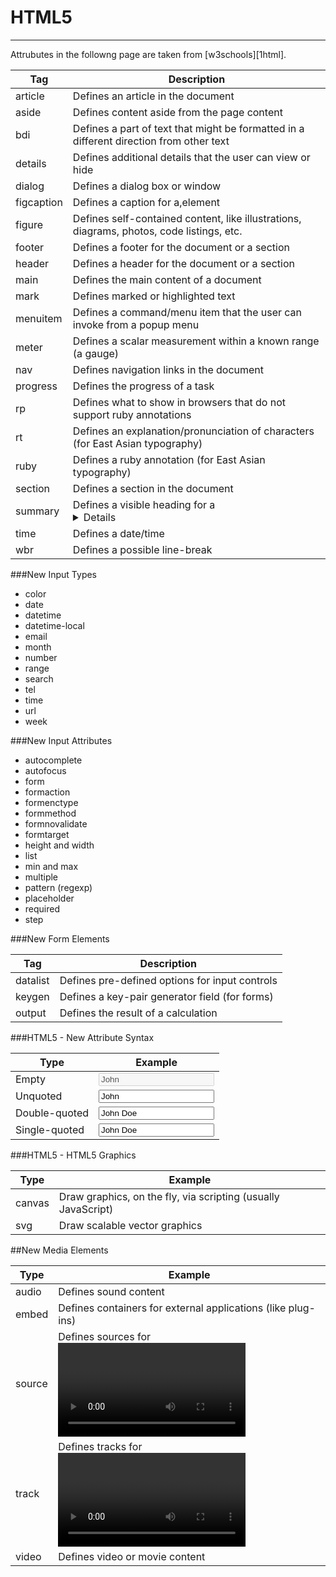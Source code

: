 # HTML5
---
Attrubutes in the followng page are taken from [w3schools][1html].

| Tag  | Description                                                                |
|---|-------------------------------------------------------------------------------------------|
| article  | Defines an article in the document                                             |
| aside  | Defines content aside from the page content                                               |
| bdi  | Defines a part of text that might be formatted in a different direction from other text   |
| details  | Defines additional details that the user can view or hide                                 |
| dialog  | Defines a dialog box or window                                                            |
| figcaption  | Defines a caption for a,element                                                           |
| figure  | Defines self-contained content, like illustrations, diagrams, photos, code listings, etc. |
| footer  | Defines a footer for the document or a section                                            |
| header  | Defines a header for the document or a section                                            |
| main  | Defines the main content of a document                                                    |
| mark | Defines marked or highlighted text                                                        |
| menuitem  | Defines a command/menu item that the user can invoke from a popup menu                    |
| meter  | Defines a scalar measurement within a known range (a gauge)                               |
| nav  | Defines navigation links in the document                                                  |
| progress  | Defines the progress of a task                                                            |
| rp  | Defines what to show in browsers that do not support ruby annotations                     |
| rt  | Defines an explanation/pronunciation of characters (for East Asian typography)            |
| ruby  | Defines a ruby annotation (for East Asian typography)                                     |
| section  | Defines a section in the document                                                         |
| summary  | Defines a visible heading for a <details> element                                         |
| time  | Defines a date/time                                                                       |
| wbr  | Defines a possible line-break                                                             |


###New Input Types
* color
* date
* datetime
* datetime-local
* email
* month
* number
* range
* search
* tel
* time
* url
* week

###New Input Attributes

* autocomplete
* autofocus
* form
* formaction
* formenctype
* formmethod
* formnovalidate
* formtarget
* height and width
* list
* min and max
* multiple
* pattern (regexp)
* placeholder
* required
* step

###New Form Elements

| Tag  | Description                                                                |
|---|-------------------------------------------------------------------------------------------|
| datalist | Defines pre-defined options for input controls                         |
| keygen  | Defines a key-pair generator field (for forms)                        |
| output  | Defines the result of a calculation  |

###HTML5 - New Attribute Syntax

| Type |	Example |
|------|----------|
| Empty | <input type="text" value="John" disabled> |
| Unquoted | <input type="text" value=John> |
| Double-quoted | <input type="text" value="John Doe"> |
| Single-quoted | <input type="text" value='John Doe'> |

###HTML5 - HTML5 Graphics

| Type |	Example |
|------|----------|
| canvas | Draw graphics, on the fly, via scripting (usually JavaScript) |
| svg | Draw scalable vector graphics |

##New Media Elements

| Type |	Example |
|------|----------|
| audio | Defines sound content |
| embed | Defines containers for external applications (like plug-ins) |
| source | Defines sources for <video> and <audio>
| track	 | Defines tracks for <video> and <audio> |
| video | Defines video or movie content |
